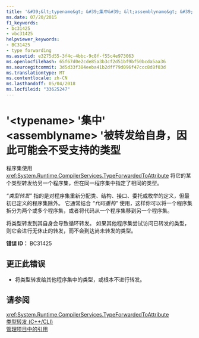 ```yaml
---
title: '&#39;&lt;typename&gt; &#39;集中&#39; &lt;assemblyname&gt; &#39;被转发给自身，因此可能会不受支持的类型'
ms.date: 07/20/2015
f1_keywords:
- bc31425
- vbc31425
helpviewer_keywords:
- BC31425
- type forwarding
ms.assetid: e3275d55-3f4c-4bbc-9c8f-f55c4e973063
ms.openlocfilehash: 65f67d0e2cde85a3b3cf2d51bf9bf50bcda5aa36
ms.sourcegitcommit: 3d5d33f384eeba41b2dff79d096f47ccc8d8f03d
ms.translationtype: MT
ms.contentlocale: zh-CN
ms.lasthandoff: 05/04/2018
ms.locfileid: "33625247"
---
```

# <a name="39lttypenamegt39-in-assembly-39ltassemblynamegt39-has-been-forwarded-to-itself-and-so-is-an-unsupported-type"></a>&#39;&lt;typename&gt; &#39;集中&#39; &lt;assemblyname&gt; &#39;被转发给自身，因此可能会不受支持的类型
程序集使用 <xref:System.Runtime.CompilerServices.TypeForwardedToAttribute> 将它的某个类型转发给另一个程序集，但在同一程序集中指定了相同的类型。  
  
 *“类型转发”* 指的是对程序集重新分配类、结构、接口、委托或枚举的定义，但最初已定义的程序集除外。 它通常结合 *“代码重构”* 使用，这样你可以将一个程序集拆分为两个或多个程序集，或者将代码从一个程序集移到另一个程序集。  
  
 将类型转发到其自身会导致循环转发。 如果其他程序集尝试访问已转发的类型，则它会进行无休止的转发，而不会到达尚未转发的类型。  
  
 **错误 ID：** BC31425  
  
## <a name="to-correct-this-error"></a>更正此错误  
  
-   将类型转发给其他程序集中的类型，或根本不进行转发。  
  
## <a name="see-also"></a>请参阅  
 <xref:System.Runtime.CompilerServices.TypeForwardedToAttribute>  
 [类型转发 (C++/CLI)](/cpp/windows/type-forwarding-cpp-cli)  
 [管理项目中的引用](/visualstudio/ide/managing-references-in-a-project)  
 
